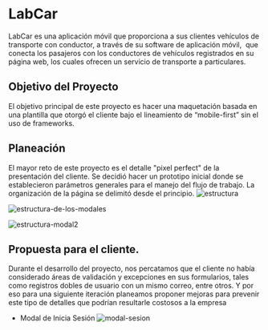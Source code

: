 # LabCar

LabCar es una aplicación móvil que proporciona a sus clientes vehículos de transporte con conductor, a través de su software de aplicación móvil, ​ que conecta los pasajeros con los conductores de vehículos registrados en su página web, los cuales ofrecen un servicio de transporte a particulares.

## Objetivo del Proyecto

El objetivo principal de este proyecto es hacer una maquetación basada en una plantilla que otorgó el cliente bajo el lineamiento de “mobile-first” sin el uso de frameworks.

## Planeación

El mayor reto de este proyecto es el detalle "pixel perfect" de la presentación del cliente.
Se decidió hacer un prototipo inicial donde se establecieron parámetros generales para el manejo del flujo de trabajo. 
La organización de la página se delimitó desde el principio.
![estructura](https://i.ibb.co/Lx4Pnh7/proto1.jpg)

![estructura-de-los-modales](https://i.ibb.co/zZMzGvP/proto2.jpg)

![estructura-modal2](https://i.ibb.co/Gt7Jbc6/proto3.jpg)

## Propuesta para el cliente.

Durante el desarrollo del proyecto, nos percatamos que el cliente no había considerado áreas de validación y excepciones en sus formularios, tales como registros dobles de usuario con un mismo correo, entre otros. Y por eso para una siguiente iteración planeamos proponer mejoras para prevenir este tipo de detalles que podrían resultarle costosos a la empresa

- Modal de Inicia Sesión
  ![modal-sesion](https://raw.githubusercontent.com/Laboratoria/curricula-js/f659ee55eeb322341c314d7d080bb22468e9a576/04-social-network/01-css-frameworks/08-code-challenges/images/modal-inicio-sesion.png)


